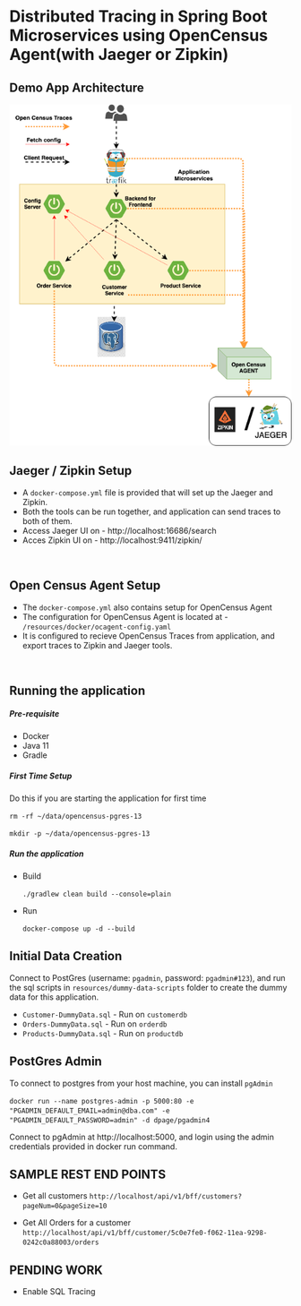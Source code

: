 # Distributed Tracing in Spring Boot Microservices using OpenCensus Agent(with Jaeger or Zipkin)

## Demo App Architecture
![Architecture](/resources/OpenCensusSpringBootDemo.png)


## Jaeger / Zipkin Setup
 * A `docker-compose.yml` file is provided that will set up the Jaeger and Zipkin.
 * Both the tools can be run together, and application can send traces to both of them.
 * Access Jaeger UI on - http://localhost:16686/search
 * Acces Zipkin UI on - http://localhost:9411/zipkin/
<br>

## Open Census Agent Setup
 * The `docker-compose.yml` also contains setup for OpenCensus Agent
 * The configuration for OpenCensus Agent is located at - `/resources/docker/ocagent-config.yaml`
 * It is configured to recieve OpenCensus Traces from application, and export traces to Zipkin and Jaeger tools.
<br>


## Running the application

##### Pre-requisite
 - Docker
 - Java 11
 - Gradle
 
##### First Time Setup
Do this if you are starting the application for first time
    
   `rm -rf ~/data/opencensus-pgres-13`
    
   `mkdir -p ~/data/opencensus-pgres-13`
 
 
   
##### Run the application
 
 - Build
    
    `./gradlew clean build --console=plain`
    
 - Run
 
    `docker-compose up -d --build`
    
   
## Initial Data Creation
Connect to PostGres (username: `pgadmin`, password: `pgadmin#123`), and run the sql scripts in `resources/dummy-data-scripts` folder to create the dummy data for this application.

 * `Customer-DummyData.sql`  - Run on `customerdb`
 * `Orders-DummyData.sql`    - Run on `orderdb`
 * `Products-DummyData.sql`  - Run on `productdb`


## PostGres Admin
To connect to postgres from your host machine, you can install `pgAdmin`

`docker run --name postgres-admin -p 5000:80 -e "PGADMIN_DEFAULT_EMAIL=admin@dba.com" -e "PGADMIN_DEFAULT_PASSWORD=admin" -d dpage/pgadmin4`

Connect to pgAdmin at http://localhost:5000, and login using the admin credentials provided in docker run command.




## SAMPLE REST END POINTS

 * Get all customers
 ```http://localhost/api/v1/bff/customers?pageNum=0&pageSize=10```

 * Get All Orders for a customer 
  ```http://localhost/api/v1/bff/customer/5c0e7fe0-f062-11ea-9298-0242c0a88003/orders```
 

## PENDING WORK
 * Enable SQL Tracing